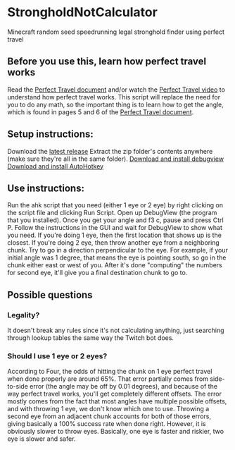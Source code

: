 # StrongholdNotCalculator
Minecraft random seed speedrunning legal stronghold finder using perfect travel

## Before you use this, learn how perfect travel works
Read the [Perfect Travel document] and/or watch the [Perfect Travel video] to understand how perfect travel works.
This script will replace the need for you to do any math, so the important thing is to learn how to get the angle, which is found in pages 5 and 6 of the [Perfect Travel document].


## Setup instructions:
Download the [latest release]
Extract the zip folder's contents anywhere (make sure they're all in the same folder).
[Download and install debugview]
[Download and install AutoHotkey]

## Use instructions:
Run the ahk script that you need (either 1 eye or 2 eye) by right clicking on the script file and clicking Run Script.
Open up DebugView (the program that you installed).
Once you get your angle and f3 c, pause and press Ctrl P.
Follow the instructions in the GUI and wait for DebugView to show what you need.
If you're doing 1 eye, then the first location that shows up is the closest.
If you're doing 2 eye, then throw another eye from a neighboring chunk. Try to go in a direction perpendicular to the eye. For example, if your initial angle was 1 degree, that means the eye is pointing south, so go in the chunk either east or west of you.
After it's done "computing" the numbers for second eye, it'll give you a final destination chunk to go to.

## Possible questions
### Legality?
It doesn't break any rules since it's not calculating anything, just searching through lookup tables the same way the Twitch bot does.
### Should I use 1 eye or 2 eyes?
According to Four, the odds of hitting the chunk on 1 eye perfect travel when done properly are around 65%. That error partially comes from side-to-side error (the angle may be off by 0.01 degrees), and because of the way perfect travel works, you'll get completely different offsets. The error mostly comes from the fact that most angles have multiple possible offsets, and with throwing 1 eye, we don't know which one to use.
Throwing a second eye from an adjacent chunk accounts for both of those errors, giving basically a 100% success rate when done right. However, it is obviously slower to throw eyes.
Basically, one eye is faster and riskier, two eye is slower and safer.


   [latest release]: <https://github.com/pjagada/strongholdnotcalculator/releases/latest>
   [Download and install AutoHotkey]: <https://www.autohotkey.com/>
   [Download and install debugview]: <https://docs.microsoft.com/en-us/sysinternals/downloads/debugview>
   [Perfect Travel document]: <https://docs.google.com/document/d/1JTMOIiS-Hl6_giEB0IQ5ki7UV-gvUXnNmoxhYoSgEAA/edit>
   [Perfect Travel video]: <https://youtu.be/YpV7I9X-Jso>
